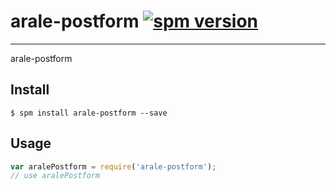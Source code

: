 # arale-postform [![spm version](http://spmjs.io/badge/arale-postform)](http://spmjs.io/package/arale-postform)

---

arale-postform

## Install

```
$ spm install arale-postform --save
```

## Usage

```js
var aralePostform = require('arale-postform');
// use aralePostform
```
